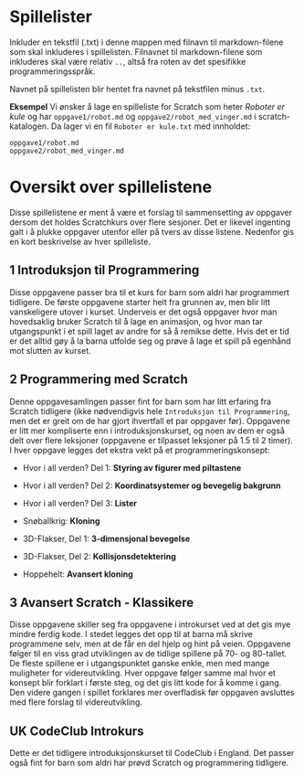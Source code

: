 # Spillelister

Inkluder en tekstfil (.txt) i denne mappen med filnavn til markdown-filene som
skal inkluderes i spillelisten. Filnavnet til markdown-filene som inkluderes
skal være relativ `..`, altså fra roten av det spesifikke programmeringsspråk.

Navnet på spillelisten blir hentet fra navnet på tekstfilen minus `.txt`.

**Eksempel** Vi ønsker å lage en spilleliste for Scratch som heter *Roboter er
kule* og har `oppgave1/robot.md` og `oppgave2/robot_med_vinger.md` i
scratch-katalogen. Da lager vi en fil `Roboter er kule.txt` med innholdet:

```
oppgave1/robot.md
oppgave2/robot_med_vinger.md
```


# Oversikt over spillelistene

Disse spillelistene er ment å være et forslag til sammensetting av oppgaver
dersom det holdes Scratchkurs over flere sesjoner. Det er likevel ingenting galt
i å plukke oppgaver utenfor eller på tvers av disse listene. Nedenfor gis en
kort beskrivelse av hver spilleliste.

## 1 Introduksjon til Programmering

Disse oppgavene passer bra til et kurs for barn som aldri har programmert
tidligere. De første oppgavene starter helt fra grunnen av, men blir litt
vanskeligere utover i kurset. Underveis er det også oppgaver hvor man
hovedsaklig bruker Scratch til å lage en animasjon, og hvor man tar utgangspunkt
i et spill laget av andre for så å remikse dette. Hvis det er tid er det alltid
gøy å la barna utfolde seg og prøve å lage et spill på egenhånd mot slutten av
kurset.

## 2 Programmering med Scratch

Denne oppgavesamlingen passer fint for barn som har litt erfaring fra Scratch
tidligere (ikke nødvendigvis hele `Introduksjon til Programmering`, men det er
greit om de har gjort ihvertfall et par oppgaver før). Oppgavene er litt mer
kompliserte enn i introduksjonskurset, og noen av dem er også delt over flere
leksjoner (oppgavene er tilpasset leksjoner på 1.5 til 2 timer). I hver oppgave
legges det ekstra vekt på et programmeringskonsept:

+ Hvor i all verden? Del 1: **Styring av figurer med piltastene**

+ Hvor i all verden? Del 2: **Koordinatsystemer og bevegelig bakgrunn**

+ Hvor i all verden? Del 3: **Lister**

+ Snøballkrig: **Kloning**

+ 3D-Flakser, Del 1: **3-dimensjonal bevegelse**

+ 3D-Flakser, Del 2: **Kollisjonsdetektering**

+ Hoppehelt: **Avansert kloning**

## 3 Avansert Scratch - Klassikere

Disse oppgavene skiller seg fra oppgavene i introkurset ved at det gis mye
mindre ferdig kode. I stedet legges det opp til at barna må skrive programmene
selv, men at de får en del hjelp og hint på veien. Oppgavene følger til en viss
grad utviklingen av de tidlige spillene på 70- og 80-tallet. De fleste spillene
er i utgangspunktet ganske enkle, men med mange muligheter for videreutvikling.
Hver oppgave følger samme mal hvor et konsept blir forklart i første steg, og
det gis litt kode for å komme i gang. Den videre gangen i spillet forklares mer
overfladisk før oppgaven avsluttes med flere forslag til videreutvikling.

## UK CodeClub Introkurs

Dette er det tidligere introduksjonskurset til CodeClub i England. Det passer
også fint for barn som aldri har prøvd Scratch og programmering tidligere.
